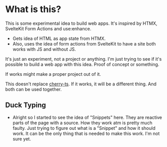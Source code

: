 # What is this?

This is some experimental idea to build web apps. It's inspired by HTMX, SvelteKit Form Actions and use:enhance.

- Gets idea of HTML as app state from HTMX.
- Also, uses the idea of form actions from SvelteKit to have a site both works with JS and without JS.

It's just an experiment, not a project or anything. I'm just trying to see if it's possible to build a web app with this idea. Proof of concept or something.

If works might make a proper project out of it.

This doesn't replace [cherry-ts](https://github.com/DeepDoge/cherry-ts). If it works, it will be a different thing. And both can be used together.

## Duck Typing

- Alright so I started to see the idea of "Snippets" here. They are reactive parts of the page with a source. How they work atm is pretty much faulty. Just trying to figure out what is a "Snippet" and how it should work. It can be the only thing that is needed to make this work. I'm not sure yet.

